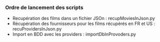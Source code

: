 ### Ordre de lancement des scripts

- Recupération des films dans un fichier JSOn : recupMoviesInJson.py
- Récupération des fournisseurs pour les films récupérés en FR et US : recuProvidersInJson.py
- Import en BDD avec les providers : importDbInProvoders.py